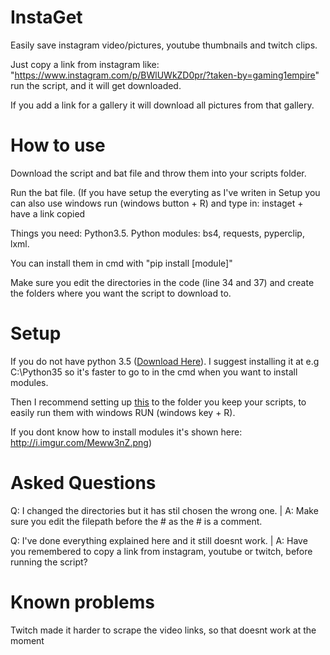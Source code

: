 # InstaGet
Easily save instagram video/pictures, youtube thumbnails and twitch clips.

Just copy a link from instagram like: "https://www.instagram.com/p/BWlUWkZD0pr/?taken-by=gaming1empire" run the script, and it will get downloaded.

If you add a link for a gallery it will download all pictures from that gallery.

# How to use
Download the script and bat file and throw them into your scripts folder.

Run the bat file. (If you have setup the everyting as I've writen in Setup you can also use windows run (windows button + R) and type in: instaget + have a link copied

Things you need: Python3.5. Python modules: bs4, requests, pyperclip, lxml.

You can install them in cmd with "pip install [module]"

Make sure you edit the directories in the code (line 34 and 37) and create the folders where you want the script to download to.

# Setup
If you do not have python 3.5 (<a href="https://www.python.org/downloads/release/python-353/">Download Here</a>). I suggest installing it at e.g C:\Python35 so it's faster to go to in the cmd when you want to install modules.

Then I recommend setting up <a href="https://youtu.be/5CGe3iuDfn0">this</a> to the folder you keep your scripts, to easily run them with windows RUN (windows key + R).

If you dont know how to install modules it's shown here: http://i.imgur.com/Meww3nZ.png)

# Asked Questions
Q: I changed the directories but it has stil chosen the wrong one. | A: Make sure you edit the filepath before the # as the # is a comment.

Q: I've done everything explained here and it still doesnt work. | A: Have you remembered to copy a link from instagram, youtube or twitch, before running the script?

# Known problems

Twitch made it harder to scrape the video links, so that doesnt work at the moment